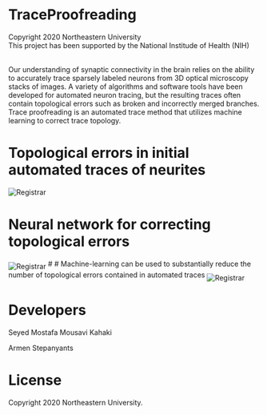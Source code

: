 # TraceProofreading

Copyright 2020 Northeastern University
</br>
This project has been supported by the National Institude of Health (NIH)
</br></br>


Our understanding of synaptic connectivity in the brain relies on the ability to accurately trace sparsely labeled neurons from 3D optical microscopy stacks of images. A variety of algorithms and software tools have been developed for automated neuron tracing, but the resulting traces often contain topological errors such as broken and incorrectly merged branches. Trace proofreading is an automated trace method that utilizes machine learning to correct trace topology.

# 
# Topological errors in initial automated traces of neurites
<img src="https://web.northeastern.edu/kahaki/GithubImage0.png" alt="Registrar" align="middle"> 
 
# Neural network for correcting topological errors
<img src="https://web.northeastern.edu/kahaki/GithubImage1.png" alt="Registrar" align="middle">
# 
# Machine-learning can be used to substantially reduce the number of topological errors contained in automated traces
<img src="https://web.northeastern.edu/kahaki/GithubImage2.png" alt="Registrar" align="middle">


# Developers
Seyed Mostafa Mousavi Kahaki 

Armen Stepanyants

# License

Copyright 2020 Northeastern University.
